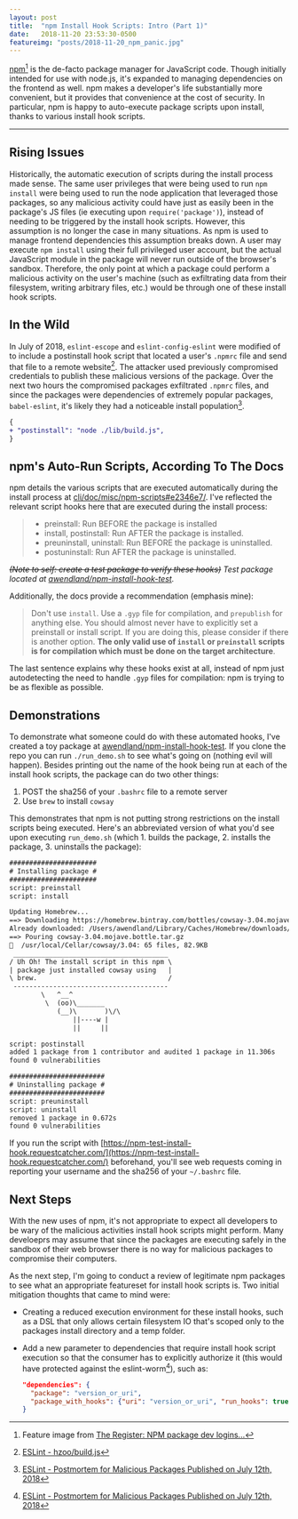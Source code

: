 ```yaml
---
layout: post
title:  "npm Install Hook Scripts: Intro (Part 1)"
date:   2018-11-20 23:53:30-0500
featureimg: "posts/2018-11-20_npm_panic.jpg"
---
```


[npm](https://docs.npmjs.com/about-npm/index.html)[^fn0] is the de-facto package manager for JavaScript code. Though initially intended for use with node.js, it's expanded to managing dependencies on the frontend as well. npm makes a developer's life substantially more convenient, but it provides that convenience at the cost of security. In particular, npm is happy to auto-execute package scripts upon install, thanks to various install hook scripts.<!--break-->

---

## Rising Issues

Historically, the automatic execution of scripts during the install process made sense. The same user privileges that were being used to run `npm install` were being used to run the node application that leveraged those packages, so any malicious activity could have just as easily been in the package's JS files (ie executing upon `require('package')`), instead of needing to be triggered by the install hook scripts. However, this assumption is no longer the case in many situations. As npm is used to manage frontend dependencies this assumption breaks down. A user may execute `npm install` using their full privileged user account, but the actual JavaScript module in the package will never run outside of the browser's sandbox. Therefore, the only point at which a package could perform a malicious activity on the user's machine (such as exfiltrating data from their filesystem, writing arbitrary files, etc.) would be through one of these install hook scripts.

## In the Wild

In July of 2018, `eslint-escope` and `eslint-config-eslint` were modified of to include a postinstall hook script that located a user's `.npmrc` file and send that file to a remote website[^fn1]. The attacker used previously compromised credentials to publish these malicious versions of the package. Over the next two hours the compromised packages exfiltrated `.npmrc` files, and since the packages were dependencies of extremely popular packages, `babel-eslint`, it's likely they had a noticeable install population[^fn2].

```diff
{
+ "postinstall": "node ./lib/build.js",
}
```

## npm's Auto-Run Scripts, According To The Docs

npm details the various scripts that are executed automatically during the install process at [cli/doc/misc/npm-scripts#e2346e7/](https://github.com/npm/cli/blob/e2346e7702acccefe6d711168c2b0e0e272e194a/doc/misc/npm-scripts.md). I've reflected the relevant script hooks here that are executed during the install process:

> * preinstall:
>   Run BEFORE the package is installed
> * install, postinstall:
>   Run AFTER the package is installed.
> * preuninstall, uninstall:
>   Run BEFORE the package is uninstalled.
> * postuninstall:
>   Run AFTER the package is uninstalled.

_~~(Note to self: create a test package to verify these hooks)~~ Test package located at [awendland/npm-install-hook-test](https://github.com/awendland/npm-install-hook-test)._

Additionally, the docs provide a recommendation (emphasis mine):

> Don't use `install`. Use a `.gyp` file for compilation, and `prepublish` for anything else. You should almost never have to explicitly set a preinstall or install script. If you are doing this, please consider if there is another option. **The only valid use of `install` or `preinstall` scripts is for compilation which must be done on the target architecture**.

The last sentence explains why these hooks exist at all, instead of npm just autodetecting the need to handle `.gyp` files for compilation: npm is trying to be as flexible as possible.

## Demonstrations

To demonstrate what someone could do with these automated hooks, I've created a toy package at [awendland/npm-install-hook-test](https://github.com/awendland/npm-install-hook-test). If you clone the repo you can run `./run_demo.sh` to see what's going on (nothing evil will happen). Besides printing out the name of the hook being run at each of the install hook scripts, the package can do two other things:

1. POST the sha256 of your `.bashrc` file to a remote server
2. Use `brew` to install `cowsay`

This demonstrates that npm is not putting strong restrictions on the install scripts being executed. Here's an abbreviated version of what you'd see upon executing `run_demo.sh` (which 1. builds the package, 2. installs the package, 3. uninstalls the package):

```txt
######################
# Installing package #
######################
script: preinstall
script: install

Updating Homebrew...
==> Downloading https://homebrew.bintray.com/bottles/cowsay-3.04.mojave.bottle.tar.gz
Already downloaded: /Users/awendland/Library/Caches/Homebrew/downloads/38854ad3bfa8be16c69e8b9813aebb2526a32b23a8ab3e7c1b33c24164e891c0--cowsay-3.04.mojave.bottle.tar.gz
==> Pouring cowsay-3.04.mojave.bottle.tar.gz
🍺  /usr/local/Cellar/cowsay/3.04: 65 files, 82.9KB
 _______________________________________
/ Uh Oh! The install script in this npm \
| package just installed cowsay using   |
\ brew.                                 /
 ---------------------------------------
        \   ^__^
         \  (oo)\_______
            (__)\       )\/\
                ||----w |
                ||     ||

script: postinstall
added 1 package from 1 contributor and audited 1 package in 11.306s
found 0 vulnerabilities

########################
# Uninstalling package #
########################
script: preuninstall
script: uninstall
removed 1 package in 0.672s
found 0 vulnerabilities
```

If you run the script with [https://npm-test-install-hook.requestcatcher.com/](https://npm-test-install-hook.requestcatcher.com/) beforehand, you'll see web requests coming in reporting your username and the sha256 of your `~/.bashrc` file.

## Next Steps

With the new uses of npm, it's not appropriate to expect all developers to be wary of the malicious activities install hook scripts might perform. Many develoeprs may assume that since the packages are executing safely in the sandbox of their web browser there is no way for malicious packages to compromise their computers.

As the next step, I'm going to conduct a review of legitimate npm packages to see what an appropriate featureset for install hook scripts is. Two initial mitigation thoughts that came to mind were:

* Creating a reduced execution environment for these install hooks, such as a DSL that only allows certain filesystem IO that's scoped only to the packages install directory and a temp folder.
* Add a new parameter to dependencies that require install hook script execution so that the consumer has to explicitly authorize it (this would have protected against the eslint-worm[^fn2]), such as:

  ```json
  "dependencies": {
    "package": "version_or_uri",
    "package_with_hooks": {"uri": "version_or_uri", "run_hooks": true}
  }
  ```

[^fn0]: Feature image from [The Register: NPM package dev logins...](https://www.theregister.co.uk/2018/07/12/npm_eslint/)
[^fn1]: [ESLint - hzoo/build.js](https://gist.github.com/hzoo/51cb84afdc50b14bffa6c6dc49826b3e)
[^fn2]: [ESLint - Postmortem for Malicious Packages Published on July 12th, 2018](https://eslint.org/blog/2018/07/postmortem-for-malicious-package-publishes)
